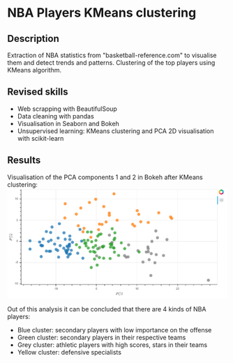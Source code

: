 # NBA Players KMeans clustering

## Description
Extraction of NBA statistics from "basketball-reference.com" to visualise them and detect trends and patterns. 
Clustering of the top players using KMeans algorithm. 

## Revised skills
- Web scrapping with BeautifulSoup
- Data cleaning with pandas
- Visualisation in Seaborn and Bokeh 
- Unsupervised learning: KMeans clustering and PCA 2D visualisation with scikit-learn

## Results
Visualisation of the PCA components 1 and 2 in Bokeh after KMeans clustering:
![Clustering](/images/PCA_clustering.png)

Out of this analysis it can be concluded that there are 4 kinds of NBA players:
- Blue cluster: secondary players with low importance on the offense
- Green cluster: secondary players in their respective teams
- Grey cluster: athletic players with high scores, stars in their teams
- Yellow cluster: defensive specialists